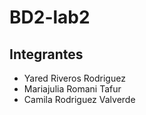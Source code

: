 # BD2-lab2

## Integrantes
- Yared Riveros Rodriguez
- Mariajulia Romani Tafur
- Camila Rodriguez Valverde

